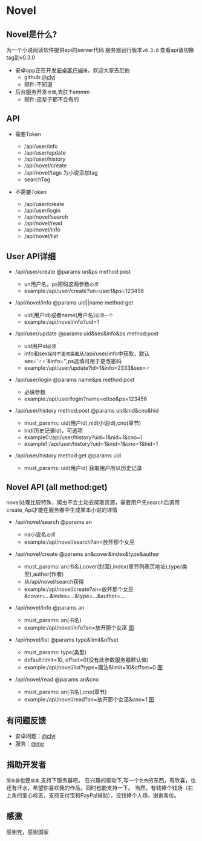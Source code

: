 # Novel

## Novel是什么?
为一个小说阅读软件提供api的server代码
服务器运行版本`v0.3.0` 查看api请切换tag到v0.3.0

* 安卓app正在开发[安卓客户端](https://github.com/clyj/DriverBook)`慢`，欢迎大家去肛他
    * github:[@clyj](https://github.com/clyj)
    * 邮件:不知道
* 后台服务开发`也慢`,去肛↑emmm
    * 邮件:这辈子都不会有的

## API
* 需要Token
    * /api/user/info
    * /api/user/update
    * /api/user/history
    * /api/novel/create
    * /api/novel/tags 为小说添加tag
    * searchTag

* 不需要Token
    * /api/user/create
    * /api/user/login
    * /api/novel/search
    * /api/novel/read
    * /api/novel/info
    * /api/novel/list

## User API详细
* /api/user/create @params un&ps  method:post
    * un用户名，ps密码这两参数`必须`
    * example:/api/user/create?un=user1&ps=123456

* /api/novel/info @params uid||name  method:get
    * uid(用户id)或者name(用户名)`必须一个`
    * example:/api/novel/info?uid=1

* /api/user/update @params uid&sex&info&ps  method:post
    * uid用户id`必须`
    * info和sex`保持不更改需要`从/api/user/info中获取，默认sex='♂♀'&info='',ps选填可用于更改密码
    * example:/api/user/update?id=1&info=2333&sex=♂

* /api/user/login @params name&ps  method:post
    * 必填参数
    * example:/api/user/login?name=eltoo&ps=123456

* /api/user/history method:post @params uid&nid&cno&hid
    * must_params: uid(用户id),nid(小说id),cno(章节)
    * hid(历史记录id)，可选项
    * example0:/api/user/history?uid=1&nid=1&cno=1
    * example1:/api/user/history?uid=1&nid=1&cno=1&hid=1

* /api/user/history method:get @params uid
    * must_params: uid(用户id) 获取用户所以历史记录
    

## Novel API (all method:get)
novel处理比较特殊，爬虫不会主动去爬取资源，需要用户先search后调用create_Api才能在服务器中生成某本小说的详情

* /api/novel/search @params an
    * na小说名`必须`
    * example:/api/novel/search?an=放开那个女巫

* /api/novel/create @params an&cover&index&type&author
    * must_params: an(书名),cover(封面),index(章节列表页地址),type(类型),author(作者)
    * 从/api/novel/search获得
    * example:/api/novel/create?an=放开那个女巫&cover=...&index=...&type=...&author=...

* /api/novel/info @params an
    * must_params: an(书名)
    * example:/api/novel/info?an=放开那个女巫 [图](https://github.com/zimulili/novel/blob/master/RE/novel-info.png)

* /api/novel/list @params type&limit&offset
    * must_params: type(类型)
    * default:limit=10, offset=0(没有此参数服务器默认值)
    * example:/api/novel/list?type=魔法&limit=10&offset=0 [图](https://github.com/zimulili/novel/blob/master/RE/novel-info.png)

* /api/novel/read @params an&cno
    * must_params: an(书名),cno(章节)
    * example:/api/novel/read?an=放开那个女巫&cno=1 [图](https://github.com/zimulili/novel/blob/master/RE/novel-info.png)

## 有问题反馈
* 安卓问题：[@clyj](https://github.com/clyj)
* 服务：[@me](https://github.com/zimulili)

## 捐助开发者
`服务器`也要`成本`,支持下服务器吧。
在兴趣的驱动下,写一个`免费`的东西，有欣喜，也还有汗水，希望你喜欢我的作品，同时也能支持一下。
当然，有钱捧个钱场（右上角的爱心标志，支持支付宝和PayPal捐助），没钱捧个人场，谢谢各位。

## 感激
感谢党，感谢国家
